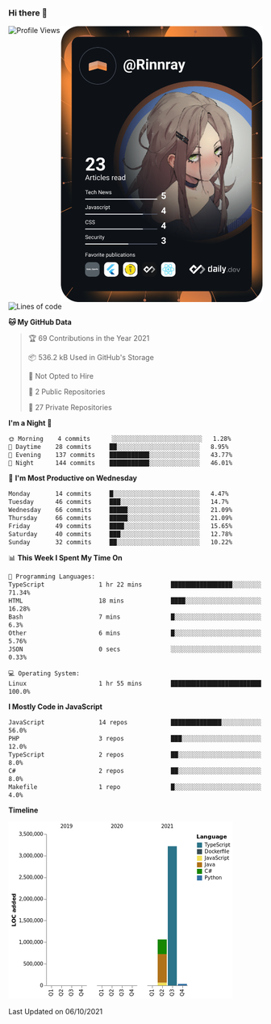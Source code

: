 ### Hi there 👋

<div align="left">
 <a href="https://app.daily.dev/Rinnray">
   <img 
        align="right"
        src="https://github.com/Rinnray/Rinnray/blob/main/devcard.svg" 
        width="400" 
        alt="Rinnray's Dev Card"/>
 </a>
</div>




<!--START_SECTION:waka-->
![Profile Views](http://img.shields.io/badge/Profile%20Views-171-blue)

![Lines of code](https://img.shields.io/badge/From%20Hello%20World%20I%27ve%20Written-4.3%20million%20lines%20of%20code-blue)

**🐱 My GitHub Data** 

> 🏆 69 Contributions in the Year 2021
 > 
> 📦 536.2 kB Used in GitHub's Storage 
 > 
> 🚫 Not Opted to Hire
 > 
> 📜 2 Public Repositories 
 > 
> 🔑 27 Private Repositories  
 > 
**I'm a Night 🦉** 

```text
🌞 Morning    4 commits      ░░░░░░░░░░░░░░░░░░░░░░░░░   1.28% 
🌆 Daytime    28 commits     ██░░░░░░░░░░░░░░░░░░░░░░░   8.95% 
🌃 Evening    137 commits    ███████████░░░░░░░░░░░░░░   43.77% 
🌙 Night      144 commits    ███████████░░░░░░░░░░░░░░   46.01%

```
📅 **I'm Most Productive on Wednesday** 

```text
Monday       14 commits     █░░░░░░░░░░░░░░░░░░░░░░░░   4.47% 
Tuesday      46 commits     ███░░░░░░░░░░░░░░░░░░░░░░   14.7% 
Wednesday    66 commits     █████░░░░░░░░░░░░░░░░░░░░   21.09% 
Thursday     66 commits     █████░░░░░░░░░░░░░░░░░░░░   21.09% 
Friday       49 commits     ████░░░░░░░░░░░░░░░░░░░░░   15.65% 
Saturday     40 commits     ███░░░░░░░░░░░░░░░░░░░░░░   12.78% 
Sunday       32 commits     ██░░░░░░░░░░░░░░░░░░░░░░░   10.22%

```


📊 **This Week I Spent My Time On** 

```text
💬 Programming Languages: 
TypeScript               1 hr 22 mins        █████████████████░░░░░░░░   71.34% 
HTML                     18 mins             ████░░░░░░░░░░░░░░░░░░░░░   16.28% 
Bash                     7 mins              █░░░░░░░░░░░░░░░░░░░░░░░░   6.3% 
Other                    6 mins              █░░░░░░░░░░░░░░░░░░░░░░░░   5.76% 
JSON                     0 secs              ░░░░░░░░░░░░░░░░░░░░░░░░░   0.33%

💻 Operating System: 
Linux                    1 hr 55 mins        █████████████████████████   100.0%

```

**I Mostly Code in JavaScript** 

```text
JavaScript               14 repos            ██████████████░░░░░░░░░░░   56.0% 
PHP                      3 repos             ███░░░░░░░░░░░░░░░░░░░░░░   12.0% 
TypeScript               2 repos             ██░░░░░░░░░░░░░░░░░░░░░░░   8.0% 
C#                       2 repos             ██░░░░░░░░░░░░░░░░░░░░░░░   8.0% 
Makefile                 1 repo              █░░░░░░░░░░░░░░░░░░░░░░░░   4.0%

```


**Timeline**

![Chart not found](https://raw.githubusercontent.com/Rinnray/Rinnray/main/charts/bar_graph.png) 


 Last Updated on 06/10/2021
<!--END_SECTION:waka-->


<!--
**Rinnray/Rinnray** is a ✨ _special_ ✨ repository because its `README.md` (this file) appears on your GitHub profile.

Here are some ideas to get you started:

- 🔭 I’m currently working on ...
- 🌱 I’m currently learning ...
- 👯 I’m looking to collaborate on ...
- 🤔 I’m looking for help with ...
- 💬 Ask me about ...
- 📫 How to reach me: ...
- 😄 Pronouns: ...
- ⚡ Fun fact: ...
-->
